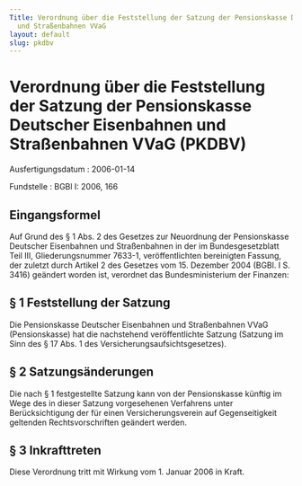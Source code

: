 ```yaml
---
Title: Verordnung über die Feststellung der Satzung der Pensionskasse Deutscher Eisenbahnen
  und Straßenbahnen VVaG
layout: default
slug: pkdbv
---
```


# Verordnung über die Feststellung der Satzung der Pensionskasse Deutscher Eisenbahnen und Straßenbahnen VVaG (PKDBV)

Ausfertigungsdatum
:   2006-01-14

Fundstelle
:   BGBl I: 2006, 166



## Eingangsformel

Auf Grund des § 1 Abs. 2 des Gesetzes zur Neuordnung der Pensionskasse
Deutscher Eisenbahnen und Straßenbahnen in der im Bundesgesetzblatt
Teil III, Gliederungsnummer 7633-1, veröffentlichten bereinigten
Fassung, der zuletzt durch Artikel 2 des Gesetzes vom 15. Dezember
2004 (BGBl. I S. 3416) geändert worden ist, verordnet das
Bundesministerium der Finanzen:


## § 1 Feststellung der Satzung

Die Pensionskasse Deutscher Eisenbahnen und Straßenbahnen VVaG
(Pensionskasse) hat die nachstehend veröffentlichte Satzung (Satzung
im Sinn des § 17 Abs. 1 des Versicherungsaufsichtsgesetzes).


## § 2 Satzungsänderungen

Die nach § 1 festgestellte Satzung kann von der Pensionskasse künftig
im Wege des in dieser Satzung vorgesehenen Verfahrens unter
Berücksichtigung der für einen Versicherungsverein auf Gegenseitigkeit
geltenden Rechtsvorschriften geändert werden.


## § 3 Inkrafttreten

Diese Verordnung tritt mit Wirkung vom 1. Januar 2006 in Kraft.

